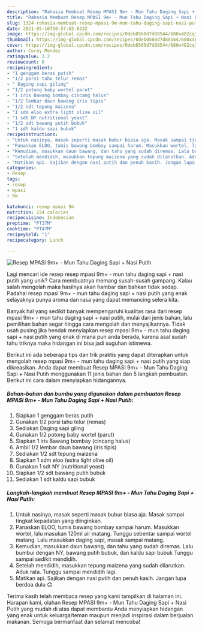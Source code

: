 ```yaml
---
description: "Rahasia Membuat Resep MPASI 9m+ - Mun Tahu Daging Sapi + Nasi Putih, Menggugah Selera"
title: "Rahasia Membuat Resep MPASI 9m+ - Mun Tahu Daging Sapi + Nasi Putih, Menggugah Selera"
slug: 1324-rahasia-membuat-resep-mpasi-9m-mun-tahu-daging-sapi-nasi-putih-menggugah-selera
date: 2021-05-16T10:57:03.823Z
image: https://img-global.cpcdn.com/recipes/0deb0560d7d88544/680x482cq70/resep-mpasi-9m-mun-tahu-daging-sapi-nasi-putih-foto-resep-utama.jpg
thumbnail: https://img-global.cpcdn.com/recipes/0deb0560d7d88544/680x482cq70/resep-mpasi-9m-mun-tahu-daging-sapi-nasi-putih-foto-resep-utama.jpg
cover: https://img-global.cpcdn.com/recipes/0deb0560d7d88544/680x482cq70/resep-mpasi-9m-mun-tahu-daging-sapi-nasi-putih-foto-resep-utama.jpg
author: Corey Mendez
ratingvalue: 3.2
reviewcount: 6
recipeingredient:
- "1 genggam beras putih"
- "1/2 porsi tahu telur remas"
- " Daging sapi giling"
- "1/2 potong baby wortel parut"
- "1 iris Bawang bombay cincang halus"
- "1/2 lembar daun bawang iris tipis"
- "1/2 sdt tepung maizena"
- "1 sdm eloo extra light olive oil"
- "1 sdt NY nutritional yeast"
- "1/2 sdt bawang putih bubuk"
- "1 sdt kaldu sapi bubuk"
recipeinstructions:
- "Untuk nasinya, masak seperti masak bubur biasa aja. Masak sampai tingkat kepadatan yang diinginkan."
- "Panaskan ELOO, tumis bawang bombay sampai harum. Masukkan wortel, lalu masukan 120ml air matang. Tunggu sebentar sampai wortel matang. Lalu masukkan daging sapi, masak sampai matang."
- "Kemudian, masukkan daun bawang, dan tahu yang sudah diremas. Lalu bumbui dengan NY, bawang putih bubuk, dan kaldu sapi bubuk Tunggu sampai sedikit mendidih."
- "Setelah mendidih, masukkan tepung maizena yang sudah dilarutkan. Aduk rata. Tunggu sampai mendidih lagi."
- "Matikan api. Sajikan dengan nasi putih dan penuh kasih. Jangan lupa berdoa dulu 😊"
categories:
- Resep
tags:
- resep
- mpasi
- 9m

katakunci: resep mpasi 9m 
nutrition: 224 calories
recipecuisine: Indonesian
preptime: "PT37M"
cooktime: "PT47M"
recipeyield: "1"
recipecategory: Lunch

---
```



![Resep MPASI 9m+ - Mun Tahu Daging Sapi + Nasi Putih](https://img-global.cpcdn.com/recipes/0deb0560d7d88544/680x482cq70/resep-mpasi-9m-mun-tahu-daging-sapi-nasi-putih-foto-resep-utama.jpg)

Lagi mencari ide resep resep mpasi 9m+ - mun tahu daging sapi + nasi putih yang unik? Cara membuatnya memang susah-susah gampang. Kalau salah mengolah maka hasilnya akan hambar dan bahkan tidak sedap. Padahal resep mpasi 9m+ - mun tahu daging sapi + nasi putih yang enak selayaknya punya aroma dan rasa yang dapat memancing selera kita.



Banyak hal yang sedikit banyak mempengaruhi kualitas rasa dari resep mpasi 9m+ - mun tahu daging sapi + nasi putih, mulai dari jenis bahan, lalu pemilihan bahan segar hingga cara mengolah dan menyajikannya. Tidak usah pusing jika hendak menyiapkan resep mpasi 9m+ - mun tahu daging sapi + nasi putih yang enak di mana pun anda berada, karena asal sudah tahu triknya maka hidangan ini bisa jadi suguhan istimewa.


Berikut ini ada beberapa tips dan trik praktis yang dapat diterapkan untuk mengolah resep mpasi 9m+ - mun tahu daging sapi + nasi putih yang siap dikreasikan. Anda dapat membuat Resep MPASI 9m+ - Mun Tahu Daging Sapi + Nasi Putih menggunakan 11 jenis bahan dan 5 langkah pembuatan. Berikut ini cara dalam menyiapkan hidangannya.

<!--inarticleads1-->

##### Bahan-bahan dan bumbu yang digunakan dalam pembuatan Resep MPASI 9m+ - Mun Tahu Daging Sapi + Nasi Putih:

1. Siapkan 1 genggam beras putih
1. Gunakan 1/2 porsi tahu telur (remas)
1. Sediakan  Daging sapi giling
1. Gunakan 1/2 potong baby wortel (parut)
1. Siapkan 1 iris Bawang bombay (cincang halus)
1. Ambil 1/2 lembar daun bawang (iris tipis)
1. Sediakan 1/2 sdt tepung maizena
1. Siapkan 1 sdm eloo (extra light olive oil)
1. Gunakan 1 sdt NY (nutritional yeast)
1. Siapkan 1/2 sdt bawang putih bubuk
1. Sediakan 1 sdt kaldu sapi bubuk




<!--inarticleads2-->

##### Langkah-langkah membuat Resep MPASI 9m+ - Mun Tahu Daging Sapi + Nasi Putih:

1. Untuk nasinya, masak seperti masak bubur biasa aja. Masak sampai tingkat kepadatan yang diinginkan.
1. Panaskan ELOO, tumis bawang bombay sampai harum. Masukkan wortel, lalu masukan 120ml air matang. Tunggu sebentar sampai wortel matang. Lalu masukkan daging sapi, masak sampai matang.
1. Kemudian, masukkan daun bawang, dan tahu yang sudah diremas. Lalu bumbui dengan NY, bawang putih bubuk, dan kaldu sapi bubuk Tunggu sampai sedikit mendidih.
1. Setelah mendidih, masukkan tepung maizena yang sudah dilarutkan. Aduk rata. Tunggu sampai mendidih lagi.
1. Matikan api. Sajikan dengan nasi putih dan penuh kasih. Jangan lupa berdoa dulu 😊




Terima kasih telah membaca resep yang kami tampilkan di halaman ini. Harapan kami, olahan Resep MPASI 9m+ - Mun Tahu Daging Sapi + Nasi Putih yang mudah di atas dapat membantu Anda menyiapkan hidangan yang enak untuk keluarga/teman maupun menjadi inspirasi dalam berjualan makanan. Semoga bermanfaat dan selamat mencoba!
